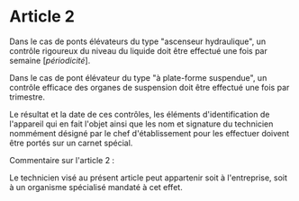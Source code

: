 # Article 2

Dans le cas de ponts élévateurs du type "ascenseur hydraulique", un contrôle rigoureux du niveau du liquide doit être effectué une fois par semaine [*périodicité*].

Dans le cas de pont élévateur du type "à plate-forme suspendue", un contrôle efficace des organes de suspension doit être effectué une fois par trimestre.

Le résultat et la date de ces contrôles, les éléments d'identification de l'appareil qui en fait l'objet ainsi que les nom et signature du technicien nommément désigné par le chef d'établissement pour les effectuer doivent être portés sur un carnet spécial.

Commentaire sur l'article 2 :

Le technicien visé au présent article peut appartenir soit à l'entreprise, soit à un organisme spécialisé mandaté à cet effet.
